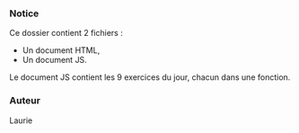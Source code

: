 ### Notice
Ce dossier contient 2 fichiers : 
- Un document HTML, 
- Un document JS. 

Le document JS contient les 9 exercices du jour, chacun dans une fonction.

### Auteur 
Laurie